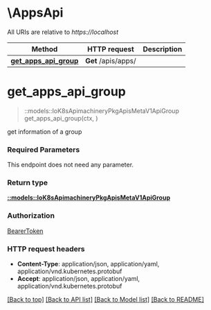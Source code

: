 # \AppsApi

All URIs are relative to *https://localhost*

Method | HTTP request | Description
------------- | ------------- | -------------
[**get_apps_api_group**](AppsApi.md#get_apps_api_group) | **Get** /apis/apps/ | 


# **get_apps_api_group**
> ::models::IoK8sApimachineryPkgApisMetaV1ApiGroup get_apps_api_group(ctx, )


get information of a group

### Required Parameters
This endpoint does not need any parameter.

### Return type

[**::models::IoK8sApimachineryPkgApisMetaV1ApiGroup**](io.k8s.apimachinery.pkg.apis.meta.v1.APIGroup.md)

### Authorization

[BearerToken](../README.md#BearerToken)

### HTTP request headers

 - **Content-Type**: application/json, application/yaml, application/vnd.kubernetes.protobuf
 - **Accept**: application/json, application/yaml, application/vnd.kubernetes.protobuf

[[Back to top]](#) [[Back to API list]](../README.md#documentation-for-api-endpoints) [[Back to Model list]](../README.md#documentation-for-models) [[Back to README]](../README.md)

